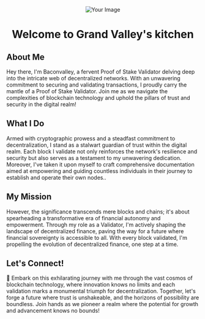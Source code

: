<div style="text-align:center;">
    <img src="https://github.com/hubofvalley/hubofvalley/assets/100946299/8afee337-c269-4885-b9ac-84df0ed5f4c5" alt="Your Image">
</div>

<div style="text-align:center;">
    <h1>Welcome to Grand Valley's kitchen</h1>
</div>

## About Me
Hey there, I'm Baconvalley, a fervent Proof of Stake Validator delving deep into the intricate web of decentralized networks. With an unwavering commitment to securing and validating transactions, I proudly carry the mantle of a Proof of Stake Validator. Join me as we navigate the complexities of blockchain technology and uphold the pillars of trust and security in the digital realm!

## What I Do
Armed with cryptographic prowess and a steadfast commitment to decentralization, I stand as a stalwart guardian of trust within the digital realm. Each block I validate not only reinforces the network's resilience and security but also serves as a testament to my unwavering dedication. Moreover, I've taken it upon myself to craft comprehensive documentation aimed at empowering and guiding countless individuals in their journey to establish and operate their own nodes..

## My Mission
However, the significance transcends mere blocks and chains; it's about spearheading a transformative era of financial autonomy and empowerment. Through my role as a Validator, I'm actively shaping the landscape of decentralized finance, paving the way for a future where financial sovereignty is accessible to all. With every block validated, I'm propelling the evolution of decentralized finance, one step at a time.

## Let's Connect!
🚀 Embark on this exhilarating journey with me through the vast cosmos of blockchain technology, where innovation knows no limits and each validation marks a monumental triumph for decentralization. Together, let's forge a future where trust is unshakeable, and the horizons of possibility are boundless. Join hands as we pioneer a realm where the potential for growth and advancement knows no bounds!
